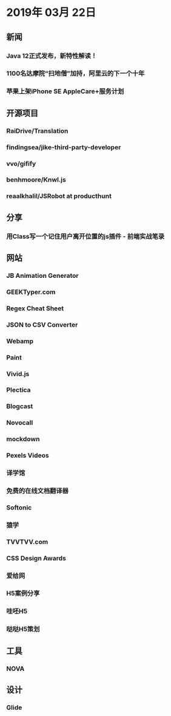 # 2019年 03月 22日

## 新闻

### Java 12正式发布，新特性解读！

<daily-item
  url="https://www.infoq.cn/article/it8BjecEKWcQs_cmftTs"/>

### 1100名达摩院“扫地僧”加持，阿里云的下一个十年

<daily-item
  url="https://www.infoq.cn/article/vJo99zQovY_iUHfl2mmj"/>

### 苹果上架iPhone SE AppleCare+服务计划

<daily-item
  url="https://www.ithome.com/0/415/550.htm"/>

## 开源项目

### RaiDrive/Translation

<daily-item
  note="将一些网盘映射为本地网络磁盘的工具，方便使用者管理"
  url="https://github.com/RaiDrive/Translation"
  lang="other"
  watch="20"
  star="257"
  fork="61"
  :is-chinese="false"/>

### findingsea/jike-third-party-developer

<daily-item
  note="即刻第三方开发者与项目"
  url="https://github.com/findingsea/jike-third-party-developer"
  lang="other"
  watch="1"
  star="11"
  fork="1"/>

### vvo/gifify

<daily-item
  note="将视频转换成 GIF 图的工具，支持任何格式的视频以及选取某个时间段转换"
  url="https://github.com/vvo/gifify"
  lang="JavaScript"
  watch="91"
  star="4780"
  fork="261"
  :is-chinese="false"/>

### benhmoore/Knwl.js

<daily-item
  note="从字符串中获取日期 地点 电话等信息"
  url="https://github.com/benhmoore/Knwl.js"
  lang="JavaScript,CoffeeScript,Shell"
  watch="163"
  star="5309"
  fork="237"
  :is-chinese="false"/>

### reaalkhalil/JSRobot at producthunt

<daily-item
  note="通过玩游戏的方式学习 JavaScript"
  url="https://github.com/reaalkhalil/JSRobot?ref=producthunt"
  lang="JavaScript,CSS,HTML"
  watch="28"
  star="410"
  fork="40"
  :is-chinese="false"/>

## 分享

### 用Class写一个记住用户离开位置的js插件 - 前端实战笔录

<daily-item
  url="https://segmentfault.com/a/1190000018569836?utm_medium=hao.caibaojian.com&amp;utm_source=hao.caibaojian.com&amp;share_user=1030000000178452"/>

## 网站

### JB Animation Generator

<daily-item
  note="jetbrains 启动图风格图片生成工具"
  url="https://www.jetbrains.com/goodies/code2art/"
  :is-chinese="false"/>

### GEEKTyper.com

<daily-item
  note="一款非常酷炫的输入终端"
  url="http://geektyper.com/#"
  :is-chinese="false"/>

### Regex Cheat Sheet

<daily-item
  note="正则表达式速查表"
  url="https://dev.to/emmawedekind/regex-cheat-sheet-2j2a"
  :is-chinese="false"/>

### JSON to CSV Converter

<daily-item
  note="JSON 转为 CSV"
  url="http://konklone.io/json/?ref=producthunt"
  :is-chinese="false"/>

### Webamp

<daily-item
  note="使用 JavaScript 复现 Webamp"
  url="https://webamp.org/?ref=producthunt"
  :is-chinese="false"/>

### Paint

<daily-item
  note="用 JavaScript 复现当年的 Windows 画图板"
  url="https://jspaint.app/#local:49d72f44c46b5"
  :is-chinese="false"/>

### Vivid.js

<daily-item
  note="高质量的并且可自定义的 svg 图标库"
  url="https://webkul.github.io/vivid/?ref=producthunt"
  :is-chinese="false"/>

### Plectica

<daily-item
  note="在线绘制关系图，支持多人协作"
  url="https://www.plectica.com/?ref=producthunt"
  :is-chinese="false"/>

### Blogcast

<daily-item
  note="将你的博客转化为音频信息，让读者在忙碌时也可以阅读"
  url="https://blogcast.host/?ref=producthunt"
  :is-chinese="false"/>

### Novocall

<daily-item
  note="在网站上引导用户联系你"
  url="https://www.novocall.co/?ref=producthunt"
  :is-chinese="false"/>

### mockdown

<daily-item
  note="将高保真用户界面图像转换为占位模型"
  url="https://epic.ai/mockdown/?ref=producthunt"
  :is-chinese="false"/>

### Pexels Videos

<daily-item
  note="质量很高的视频素材下载网站，它上面的视频素材完全免费，并且可用于个人甚至商业用途，网站所有视频授权基于 CCO协议"
  url="https://www.pexels.com/videos/"
  :is-chinese="false"/>

### 译学馆

<daily-item
  note="提供的免费学习视频，包括：科技，科普，人文，历史，生物，心理，数学，商业，社会，旅游，影评，时尚，计算机，绘画，美食，音乐，卡通，儿童，计算机编程，商业，TED，励志演讲等等不同种类的精品学习视频，并且同步翻译字幕，也提供下载所有学习视频"
  url="https://www.yxgapp.com/"/>

### 免费的在线文档翻译器

<daily-item
  note="免费的在线文档翻译器——保留原文档的排版（Word、PDF、Excel、Powerpoint、OpenOffice、文本）"
  url="https://www.onlinedoctranslator.com/"/>

### Softonic

<daily-item
  note="一个功能非常强大的软件下载网站，你可以利用这个网站下载电脑软件，安卓 App，苹果 App"
  url="https://en.softonic.com/"
  :is-chinese="false"/>

### 猿学

<daily-item
  note="你所学的，不仅是技术"
  url="http://www.yuanxue365.com/"/>

### TVVTVV.com

<daily-item
  note="全球电视直播"
  url="http://tvvtvv.com/"/>

### CSS Design Awards

<daily-item
  note="优秀网页设计收集"
  url="https://www.cssdesignawards.com/"/>

### 爱给网

<daily-item
  note="免费下载艺术素材，包括音效，视频，游戏，3D模型等"
  url="http://www.aigei.com/"/>

### H5案例分享

<daily-item
  note="创意H5案例，一搜即得"
  url="https://www.h5anli.com/"/>

### 哇呸H5

<daily-item
  note="从 6000 多个 H5 案例中寻找灵感"
  url="http://thewap.cn/"/>

### 哒哒H5策划

<daily-item
  note="网易沸点工作室"
  url="http://d.news.163.com/"/>

## 工具

### NOVA

<daily-item
  note="一个新的浏览器，为现代的网站而设计"
  url="https://www.horbito.com/nova/?ref=producthunt"
  :is-chinese="false"/>

## 设计

### Glide

<daily-item
  note="80+ 免费 PowerPoint 模板"
  url="https://glide.slidor.fr/?ref=producthunt"
  :is-chinese="false"/>

<daily-footer/>
